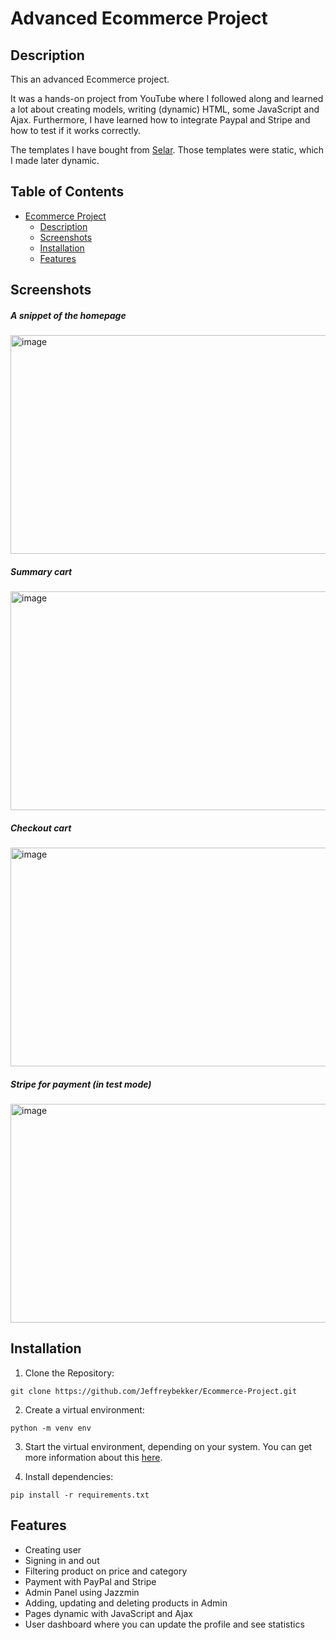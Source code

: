 # Advanced Ecommerce Project

## Description
<p>This an advanced Ecommerce project.</p>
<p>It was a hands-on project from YouTube where I followed along and learned a lot about creating models, writing (dynamic) HTML, some JavaScript and Ajax.
Furthermore, I have learned how to integrate Paypal and Stripe and how to test if it works correctly.</p>
<p>The templates I have bought from <a href="https://selar.co/ecommerce-source-code">Selar</a>. Those templates were static, which I made later dynamic.</p>

## Table of Contents
* [Ecommerce Project](#ecommerceproject)
  * [Description](#description)
  * [Screenshots](#screenshots)
  * [Installation](#installation)
  * [Features](#features)

## Screenshots

##### A snippet of the homepage
<img src="https://github.com/user-attachments/assets/4f27c904-88e7-4460-bff8-17195a879a68" alt="image" width="700" height="350">

##### Summary cart
<img src="https://github.com/user-attachments/assets/1e9731cc-b76e-4df2-922c-50b4c23ea4b2" alt="image" width="700" height="350">

##### Checkout cart
<img src="https://github.com/user-attachments/assets/89f7a1cb-2783-4880-bc67-c4fd57166781" alt="image" width="700" height="350">

##### Stripe for payment (in test mode)
<img src="https://github.com/user-attachments/assets/5c3df542-af73-42bf-8fee-85e015eb0bfd" alt="image" width="700" height="350">

## Installation
1. Clone the Repository:
```
git clone https://github.com/Jeffreybekker/Ecommerce-Project.git
```
2. Create a virtual environment:
```
python -m venv env
```
3. Start the virtual environment, depending on your system. You can get more information about this <a href="https://docs.python.org/3/tutorial/venv.html">here</a>.

4. Install dependencies:
```
pip install -r requirements.txt
```

## Features
* Creating user
* Signing in and out
* Filtering product on price and category
* Payment with PayPal and Stripe
* Admin Panel using Jazzmin
* Adding, updating and deleting products in Admin
* Pages dynamic with JavaScript and Ajax
* User dashboard where you can update the profile and see statistics
